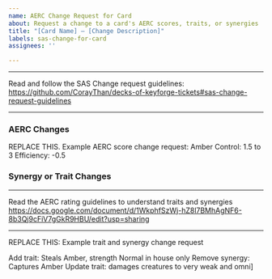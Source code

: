 ```yaml
---
name: AERC Change Request for Card
about: Request a change to a card's AERC scores, traits, or synergies
title: "[Card Name] – [Change Description]"
labels: sas-change-for-card
assignees: ''

---
```


******************************************
Read and follow the SAS Change request guidelines: 
https://github.com/CorayThan/decks-of-keyforge-tickets#sas-change-request-guidelines 
******************************************


### AERC Changes

REPLACE THIS. Example AERC score change request:
Amber Control: 1.5 to 3
Efficiency: -0.5


### Synergy or Trait Changes

******************************************
Read the AERC rating guidelines to understand traits and synergies
https://docs.google.com/document/d/1WkphfSzWj-hZ8l7BMhAgNF6-8b3Qj9cFiV7gGkR9HBU/edit?usp=sharing
******************************************

REPLACE THIS: Example trait and synergy change request

Add trait: Steals Amber, strength Normal in house only
Remove synergy: Captures Amber
Update trait: damages creatures to very weak and omni]
